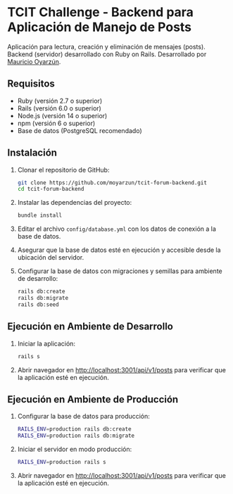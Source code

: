 # TCIT Challenge - Backend para Aplicación de Manejo de Posts

Aplicación para lectura, creación y eliminación de mensajes (posts). Backend (servidor) desarrollado con Ruby on Rails.
Desarrollado por [Mauricio Oyarzún](https://github.com/moyarzun).

## Requisitos

- Ruby (versión 2.7 o superior)
- Rails (versión 6.0 o superior)
- Node.js (versión 14 o superior)
- npm (versión 6 o superior)
- Base de datos (PostgreSQL recomendado)

## Instalación

1. Clonar el repositorio de GitHub:

    ```bash
    git clone https://github.com/moyarzun/tcit-forum-backend.git
    cd tcit-forum-backend
    ```

2. Instalar las dependencias del proyecto:

    ```bash
    bundle install
    ```

3. Editar el archivo `config/database.yml` con los datos de conexión a la base de datos.

4. Asegurar que la base de datos esté en ejecución y accesible desde la ubicación del servidor.

5. Configurar la base de datos con migraciones y semillas para ambiente de desarrollo:

    ```bash
    rails db:create
    rails db:migrate
    rails db:seed
    ```

## Ejecución en Ambiente de Desarrollo

1. Iniciar la aplicación:

    ```bash
    rails s
    ```

2. Abrir navegador en [http://localhost:3001/api/v1/posts](http://localhost:3001/api/v1/posts) para verificar que la aplicación esté en ejecución.

## Ejecución en Ambiente de Producción

1. Configurar la base de datos para producción:

    ```bash
    RAILS_ENV=production rails db:create
    RAILS_ENV=production rails db:migrate
    ```

2. Iniciar el servidor en modo producción:

    ```bash
    RAILS_ENV=production rails s
    ```

3. Abrir navegador en [http://localhost:3001/api/v1/posts](http://localhost:3001/api/v1/posts) para verificar que la aplicación esté en ejecución.
